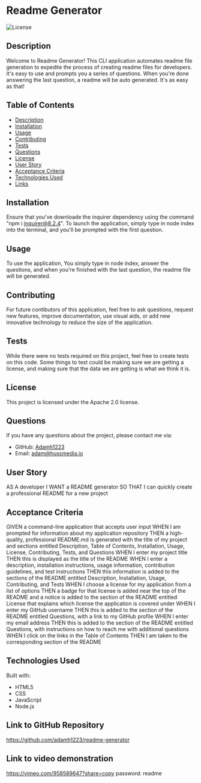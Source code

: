 # Readme Generator

![License](https://img.shields.io/badge/License-Apache%202.0-blue.svg)

## Description

Welcome to Readme Generator! This CLI application automates readme file generation to expedite the process of creating readme files for developers. It's easy to use and prompts you a series of questions. When you're done answering the last question, a readme will be auto generated. It's as easy as that! 

## Table of Contents

- [Description](#description)
- [Installation](#installation)
- [Usage](#usage)
- [Contributing](#contributing)
- [Tests](#tests)
- [Questions](#questions)
- [License](#license-apache-2.0)
- [User Story](#user-story)
- [Acceptance Criteria](#acceptance-criteria)
- [Technologies Used](#technologies-used)
- [Links](#link-to-github-repository)

## Installation

Ensure that you've downloade the inquirer dependency using the command "npm i inquirer@8.2.4". To launch the application, simply type in node index into the terminal, and you'll be prompted with the first question. 

## Usage

To use the application, You simply type in node index, answer the questions, and when you're finished with the last question, the readme file will be generated.

## Contributing

For future contibutors of this application, feel free to ask questions, request new features, improve documentation, use visual aids, or add new innovative technology to reduce the size of the application.

## Tests

While there were no tests required on this project, feel free to create tests on this code. Some things to test could be  making sure we are getting a license, and making sure that the data we are getting is what we think it is.

## License

This project is licensed under the Apache 2.0 license.

## Questions

If you have any questions about the project, please contact me via:

- GitHub: [Adamh1223](https://github.com/Adamh1223)
- Email: [adam@hussmedia.io](mailto:adam@hussmedia.io)


## User Story
AS A developer
I WANT a README generator
SO THAT I can quickly create a professional README for a new project


## Acceptance Criteria

GIVEN a command-line application that accepts user input
WHEN I am prompted for information about my application repository
THEN a high-quality, professional README.md is generated with the title of my project and sections entitled Description, Table of Contents, Installation, Usage, License, Contributing, Tests, and Questions
WHEN I enter my project title
THEN this is displayed as the title of the README
WHEN I enter a description, installation instructions, usage information, contribution guidelines, and test instructions
THEN this information is added to the sections of the README entitled Description, Installation, Usage, Contributing, and Tests
WHEN I choose a license for my application from a list of options
THEN a badge for that license is added near the top of the README and a notice is added to the section of the README entitled License that explains which license the application is covered under
WHEN I enter my GitHub username
THEN this is added to the section of the README entitled Questions, with a link to my GitHub profile
WHEN I enter my email address
THEN this is added to the section of the README entitled Questions, with instructions on how to reach me with additional questions
WHEN I click on the links in the Table of Contents
THEN I am taken to the corresponding section of the README

## Technologies Used

Built with:
* HTML5
* CSS
* JavaScript
* Node.js

## Link to GitHub Repository
https://github.com/adamh1223/readme-generator

## Link to video demonstration
https://vimeo.com/958589647?share=copy
password: readme